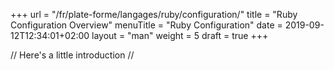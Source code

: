 +++
url = "/fr/plate-forme/langages/ruby/configuration/"
title = "Ruby Configuration Overview"
menuTitle = "Ruby Configuration"
date = 2019-09-12T12:34:01+02:00
layout = "man"
weight = 5
draft = true
+++

// Here's a little introduction //

## 
